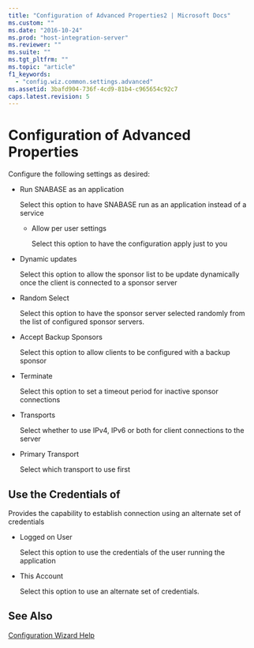 ```yaml
---
title: "Configuration of Advanced Properties2 | Microsoft Docs"
ms.custom: ""
ms.date: "2016-10-24"
ms.prod: "host-integration-server"
ms.reviewer: ""
ms.suite: ""
ms.tgt_pltfrm: ""
ms.topic: "article"
f1_keywords: 
  - "config.wiz.common.settings.advanced"
ms.assetid: 3bafd904-736f-4cd9-81b4-c965654c92c7
caps.latest.revision: 5
---
```

# Configuration of Advanced Properties
Configure the following settings as desired:  
  
-   Run SNABASE as an application  
  
     Select this option to have SNABASE run as an application instead of a service  
  
    -   Allow per user settings  
  
         Select this option to have the configuration apply just to you  
  
-   Dynamic updates  
  
     Select this option to allow the sponsor list to be update dynamically once the client is connected to a sponsor server  
  
-   Random Select  
  
     Select this option to have the sponsor server selected randomly from the list of configured sponsor servers.  
  
-   Accept Backup Sponsors  
  
     Select this option to allow clients to be configured with a backup sponsor  
  
-   Terminate  
  
     Select this option to set a timeout period for inactive sponsor connections  
  
-   Transports  
  
     Select whether to use IPv4, IPv6 or both for client connections to the server  
  
-   Primary Transport  
  
     Select which transport to use first  
  
## Use the Credentials of  
 Provides the capability to establish connection using an alternate set of credentials  
  
-   Logged on User  
  
     Select this option to use the credentials of the user running the application  
  
-   This Account  
  
     Select this option to use an alternate set of credentials.  
  
## See Also  
 [Configuration Wizard Help](../install-and-config-guides/configuration-wizard-help.md)